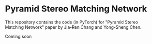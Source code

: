 # Pyramid Stereo Matching Network

This repository contains the code (in PyTorch) for "Pyramid Stereo Matching Network" paper by Jia-Ren Chang and Yong-Sheng Chen.

Coming soon
